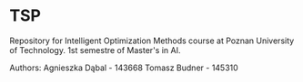 # TSP
Repository for Intelligent Optimization Methods course at Poznan University of Technology. 1st semestre of Master's in AI.

Authors:
Agnieszka Dąbal - 143668
Tomasz Budner - 145310
